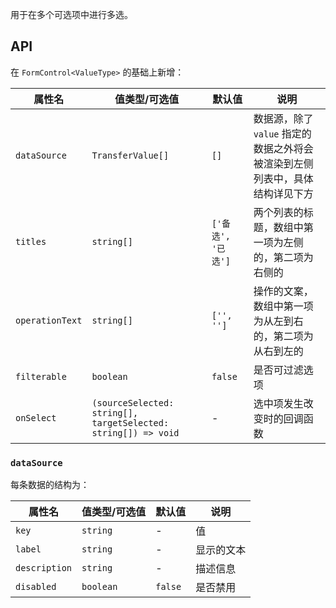 用于在多个可选项中进行多选。

## API

在 `FormControl<ValueType>` 的基础上新增：

| 属性名 | 值类型/可选值 | 默认值 | 说明 |
| --- | --- | --- | --- |
| `dataSource` | `TransferValue[]` | `[]` | 数据源，除了 `value` 指定的数据之外将会被渲染到左侧列表中，具体结构详见下方 |
| `titles` | `string[]` | `['备选', '已选']` | 两个列表的标题，数组中第一项为左侧的，第二项为右侧的 |
| `operationText` | `string[]` | `['', '']` | 操作的文案，数组中第一项为从左到右的，第二项为从右到左的 |
| `filterable` | `boolean` | `false` | 是否可过滤选项 |
| `onSelect` | `(sourceSelected: string[], targetSelected: string[]) => void` | - | 选中项发生改变时的回调函数 |

### `dataSource`

每条数据的结构为：

| 属性名 | 值类型/可选值 | 默认值 | 说明 |
| --- | --- | --- | --- |
| `key` | `string` | - | 值 |
| `label` | `string` | - | 显示的文本 |
| `description` | `string` | - | 描述信息 |
| `disabled` | `boolean` | `false` | 是否禁用 |

